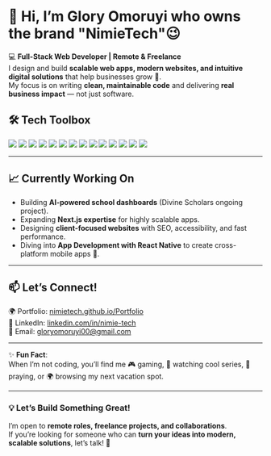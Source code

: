 # 👋 Hi, I’m Glory Omoruyi who owns the brand "NimieTech"😉 

💻 **Full-Stack Web Developer | Remote & Freelance**  
I design and build **scalable web apps, modern websites, and intuitive digital solutions** that help businesses grow 🚀.  
My focus is on writing **clean, maintainable code** and delivering **real business impact** — not just software.  



## 🛠️ Tech Toolbox  
<p align="left">
  <img src="https://img.shields.io/badge/Code-HTML5-orange" />
  <img src="https://img.shields.io/badge/Code-CSS3-blue" />
  <img src="https://img.shields.io/badge/Code-JavaScript-yellow" />
  <img src="https://img.shields.io/badge/Code-TypeScript-3178C6" />
  <img src="https://img.shields.io/badge/Frontend-React-blueviolet" />
  <img src="https://img.shields.io/badge/Frontend-Next.js-black" />
  <img src="https://img.shields.io/badge/UI-TailwindCSS-38B2AC" />
  <img src="https://img.shields.io/badge/Backend-Node.js-green" />
  <img src="https://img.shields.io/badge/Backend-Express-black" />
  <img src="https://img.shields.io/badge/Database-MongoDB-darkgreen" />
  <img src="https://img.shields.io/badge/API-GraphQL-E10098" />
  <img src="https://img.shields.io/badge/Tools-Git-orange" />
  <img src="https://img.shields.io/badge/Deployment-Vercel-000000" />
  <img src="https://img.shields.io/badge/Mobile-React%20Native-lightblue" />
</p>

---

## 📈 Currently Working On
- Building **AI-powered school dashboards** (Divine Scholars ongoing project).  
- Expanding **Next.js expertise** for highly scalable apps.  
- Designing **client-focused websites** with SEO, accessibility, and fast performance.  
- Diving into **App Development with React Native** to create cross-platform mobile apps 📱.  

---

## 📫 Let’s Connect!
🌍 Portfolio: [nimietech.github.io/Portfolio](https://nimietech.github.io/Portfolio/)  
💼 LinkedIn: [linkedin.com/in/nimie-tech](https://www.linkedin.com/in/nimie-tech/)  
📧 Email: gloryomoruyi00@gmail.com  

---

✨ **Fun Fact**:  
When I’m not coding, you’ll find me 🎮 gaming, 🎥 watching cool series, 🙏 praying, or 🌍 browsing my next vacation spot.  

---

### 💡 Let’s Build Something Great!  
I’m open to **remote roles, freelance projects, and collaborations**.  
If you’re looking for someone who can **turn your ideas into modern, scalable solutions**, let’s talk! 🚀


<!---
nimietech/nimietech is a ✨ special ✨ repository because its `README.md` (this file) appears on your GitHub profile.
You can click the Preview link to take a look at your changes.
--->
